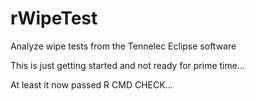 rWipeTest
=========

Analyze wipe tests from the Tennelec Eclipse software

This is just getting started and not ready for prime time...

At least it now passed R CMD CHECK...